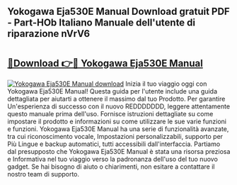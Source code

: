 ## Yokogawa Eja530E Manual Download gratuit PDF - Part-HOb Italiano Manuale dell'utente di riparazione nVrV6

# <h2><a href="http://dfggauo.blite.top/?on=Yokogawa+Eja530E+Manual">🔗Download 👉🔴 Yokogawa Eja530E Manual</a></h2>

[![Yokogawa Eja530E Manual download](https://i.imgur.com/lujVjoI.png)](http://dfggauo.blite.top/?on=Yokogawa+Eja530E+Manual)
Inizia il tuo viaggio oggi con Yokogawa Eja530E Manual! Questa guida per l'utente include una guida dettagliata per aiutarti a ottenere il massimo dal tuo Prodotto. Per garantire Un'esperienza di successo con il nuovo REDDDDDDD, leggere attentamente questo manuale prima dell'uso. Fornisce istruzioni dettagliate su come impostare il prodotto e informazioni su come utilizzare le sue varie funzioni e funzioni. Yokogawa Eja530E Manual ha una serie di funzionalità avanzate, tra cui riconoscimento vocale, Impostazioni personalizzabili, supporto per Più Lingue e backup automatici, tutti accessibili dall'interfaccia. Partiamo dal presupposto che Yokogawa Eja530E Manual è stata una risorsa preziosa e Informativa nel tuo viaggio verso la padronanza dell'uso del tuo nuovo gadget. Se hai bisogno di aiuto o chiarimenti, non esitare a contattare il nostro team di supporto.

